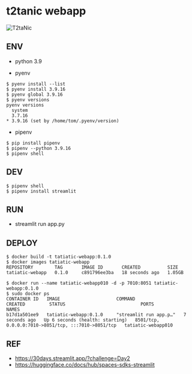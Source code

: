 # t2tanic webapp

![T2taNic](https://images.chosun.com/resizer/gE-go0I5-2QsuwlgUUavoU3SfiI=/616x0/smart/cloudfront-ap-northeast-1.images.arcpublishing.com/chosun/TPUMVAPDGDTDD2ST4RDJB56LVU.jpg)

## ENV
- python 3.9

- pyenv
```
$ pyenv install --list
$ pyenv install 3.9.16
$ pyenv global 3.9.16
$ pyenv versions
pyenv versions
  system
  3.7.16
* 3.9.16 (set by /home/tom/.pyenv/version)
```

- pipenv
```
$ pip install pipenv
$ pipenv --python 3.9.16
$ pipenv shell
```

## DEV
```
$ pipenv shell
$ pipenv install streamlit
```

## RUN
- streamlit run app.py

## DEPLOY
```
$ docker build -t tatiatic-webapp:0.1.0
$ docker images tatiatic-webapp
REPOSITORY        TAG       IMAGE ID       CREATED          SIZE
tatiatic-webapp   0.1.0     c891796ee3ba   18 seconds ago   1.05GB

$ docker run --name tatiatic-webapp010 -d -p 7010:8051 tatiatic-webapp:0.1.0
$ sudo docker ps
CONTAINER ID   IMAGE                     COMMAND                  CREATED         STATUS                            PORTS                                                 NAMES
b17d1a501ee9   tatiatic-webapp:0.1.0     "streamlit run app.p…"   7 seconds ago   Up 6 seconds (health: starting)   8501/tcp, 0.0.0.0:7010->8051/tcp, :::7010->8051/tcp   tatiatic-webapp010
```

## REF
- https://30days.streamlit.app/?challenge=Day2
- https://huggingface.co/docs/hub/spaces-sdks-streamlit